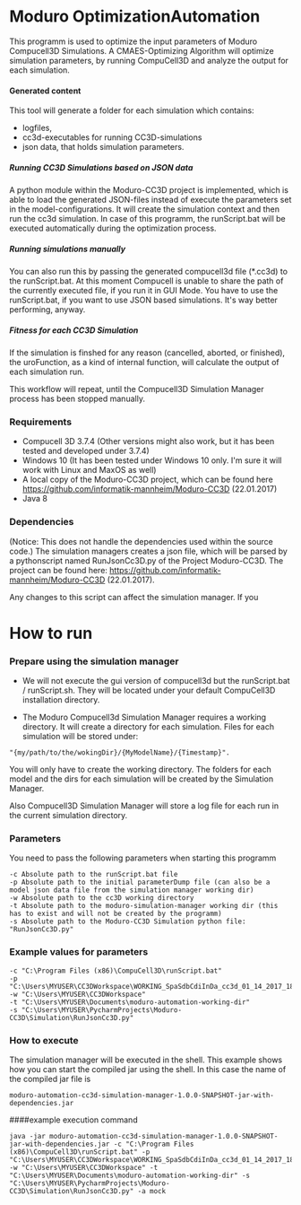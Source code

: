 # Moduro OptimizationAutomation 

This programm is used to optimize the input parameters of Moduro Compucell3D Simulations.
A CMAES-Optimizing Algorithm will optimize simulation parameters, by  running CompuCell3D and analyze the output for 
each simulation.

#### Generated content
This tool will generate a folder for each simulation which contains:
 - logfiles,
 - cc3d-executables for running CC3D-simulations
 - json data, that holds simulation parameters. 
 
##### Running CC3D Simulations based on JSON data
A python module within the Moduro-CC3D project is implemented, which is able to load the generated JSON-files instead of execute the parameters
set in the model-configurations.
It will create the simulation context and then run the cc3d simulation. In case of this programm, the runScript.bat will be
executed automatically during the optimization process.

 ##### Running simulations manually
You can also run this by passing the generated compucell3d file (*.cc3d) to the runScript.bat.
At this moment Compucell is unable to share the path of the currently executed file, if you run it in GUI Mode.
You have to use the runScript.bat, if you want to use JSON based simulations. It's way better performing, anyway.

##### Fitness for each CC3D Simulation
If the simulation is finshed for any reason (cancelled, aborted, or finished), the uroFunction, as a kind of internal function,
will calculate the output of each simulation run.

This workflow will repeat, until the Compucell3D Simulation Manager process
has been stopped manually. 


### Requirements

- Compucell 3D 3.7.4 (Other versions might also work, but it has been tested and developed under 3.7.4)
- Windows 10 (It has been tested under Windows 10 only. I'm sure it will work with Linux and MaxOS as well)
- A local copy of the Moduro-CC3D project, which can be found here 
https://github.com/informatik-mannheim/Moduro-CC3D (22.01.2017)
- Java 8

### Dependencies
(Notice: This does not handle the dependencies used within the source code.)
The simulation managers creates a json file, which will be parsed by a pythonscript named RunJsonCc3D.py
of the Project Moduro-CC3D. The project can be found here: https://github.com/informatik-mannheim/Moduro-CC3D (22.01.2017). 
 
Any changes to this script can affect the simulation manager. If you 

# How to run

### Prepare using the simulation manager
- We will not execute the gui version of compucell3d but the runScript.bat / runScript.sh. They will be located under
your default CompuCell3D installation directory.

- The Moduro Compucell3d Simulation Manager requires a working directory. It will create a directory for each simulation.
Files for each simulation will be stored under: 
```
"{my/path/to/the/wokingDir}/{MyModelName}/{Timestamp}". 
```
You will only have to create the working directory. The folders for each model and the dirs for each simulation will be
created by the Simulation Manager. 

Also Compucell3D Simulation Manager will store a log file for each run in the current simulation directory.

### Parameters
You need to pass the following parameters when starting this programm
```
-c Absolute path to the runScript.bat file
-p Absolute path to the initial parameterDump file (can also be a model json data file from the simulation manager working dir)
-w Absolute path to the cc3D working directory
-t Absolute path to the moduro-simulation-manager working dir (this has to exist and will not be created by the programm)
-s Absolute path to the Moduro-CC3D Simulation python file: "RunJsonCc3D.py"
```
### Example values for parameters
```
-c "C:\Program Files (x86)\CompuCell3D\runScript.bat"
-p "C:\Users\MYUSER\CC3DWorkspace\WORKING_SpaSdbCdiInDa_cc3d_01_14_2017_18_06_47\ParameterDump.dat"
-w "C:\Users\MYUSER\CC3DWorkspace"
-t "C:\Users\MYUSER\Documents\moduro-automation-working-dir"
-s "C:\Users\MYUSER\PycharmProjects\Moduro-CC3D\Simulation\RunJsonCc3D.py"
```

###  How to execute 
The simulation manager will be executed in the shell. 
This example shows how you can start the compiled jar using the shell.
In this case the name of the compiled jar file is
```
moduro-automation-cc3d-simulation-manager-1.0.0-SNAPSHOT-jar-with-dependencies.jar
```

####example execution command
```
java -jar moduro-automation-cc3d-simulation-manager-1.0.0-SNAPSHOT-jar-with-dependencies.jar -c "C:\Program Files (x86)\CompuCell3D\runScript.bat" -p "C:\Users\MYUSER\CC3DWorkspace\WORKING_SpaSdbCdiInDa_cc3d_01_14_2017_18_06_47\ParameterDump.dat" -w "C:\Users\MYUSER\CC3DWorkspace" -t "C:\Users\MYUSER\Documents\moduro-automation-working-dir" -s "C:\Users\MYUSER\PycharmProjects\Moduro-CC3D\Simulation\RunJsonCc3D.py" -a mock
```

  
 
